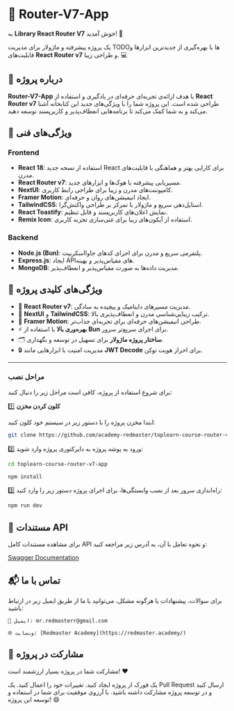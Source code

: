 # 🚀 **Router-V7-App**

به **Library React Router V7** خوش آمدید! 🌟

یک پروژه پیشرفته و ماژولار برای مدیریت TODOها با بهره‌گیری از جدیدترین ابزارها و قابلیت‌های **React Router v7** و طراحی زیبا. 💻


## 📖 **درباره پروژه**

**Router-V7-App** با هدف ارائه‌ی تجربه‌ای حرفه‌ای در یادگیری و استفاده از **React Router v7** طراحی شده است. این پروژه شما را با ویژگی‌های جدید این کتابخانه آشنا می‌کند و به شما کمک می‌کند تا برنامه‌هایی انعطاف‌پذیر و کاربرپسند توسعه دهید.



## 🔹 **ویژگی‌های فنی**

### **Frontend**
- **React 18**: استفاده از نسخه جدید React برای کارایی بهتر و هماهنگی با قابلیت‌های مدرن.
- **React Router v7**: مسیریابی پیشرفته با هوک‌ها و ابزارهای جدید.
- **NextUI**: کامپوننت‌های مدرن و زیبا برای طراحی رابط کاربری.
- **Framer Motion**: ایجاد انیمیشن‌های روان و حرفه‌ای.
- **TailwindCSS**: استایل‌دهی سریع و ماژولار با تمرکز بر طراحی واکنش‌گرا.
- **React Toastify**: نمایش اعلان‌های کاربرپسند و قابل تنظیم.
- **Remix Icon**: استفاده از آیکون‌های زیبا برای غنی‌سازی تجربه کاربری.

### **Backend**
- **Node.js (Bun)**: پلتفرمی سریع و مدرن برای اجرای کدهای جاوااسکریپت.
- **Express.js**: ایجاد APIهای مقیاس‌پذیر و بهینه.
- **MongoDB**: مدیریت داده‌ها به صورت مقیاس‌پذیر و انعطاف‌پذیر.


## 🎯 **ویژگی‌های کلیدی پروژه**

- 🔗 **React Router v7**: مدیریت مسیرهای داینامیک و پیچیده به سادگی.
- 🎨 **NextUI** و **TailwindCSS**: ترکیب زیبایی‌شناسی مدرن و انعطاف‌پذیری بالا.
- 🎥 **Framer Motion**: طراحی انیمیشن‌های حرفه‌ای برای تجربه‌ای جذاب‌تر.
- ⚡ **بهره‌وری بالا** با استفاده از **Bun** برای اجرای سریع‌تر سرور.
- 🗂️ **ساختار پروژه ماژولار** برای تسهیل در توسعه و نگهداری.
- 🔒 مدیریت امنیت با ابزارهایی مانند **JWT Decode** برای احراز هویت توکن.

---
### مراحل نصب

برای شروع استفاده از پروژه، کافی است مراحل زیر را دنبال کنید:

1️⃣ **کلون کردن مخزن** 

ابتدا مخزن پروژه را با دستور زیر در سیستم خود کلون کنید:

```bash
git clone https://github.com/academy-redmaster/toplearn-course-router-v7-app.git
```

2️⃣ ورود به پوشه پروژه
به دایرکتوری پروژه وارد شوید:

```bash
cd toplearn-course-router-v7-app

npm install
```

3️⃣ راه‌اندازی سرور
بعد از نصب وابستگی‌ها، برای اجرای پروژه دستور زیر را وارد کنید:

```bash
npm run dev
```

## 📄 مستندات API

برای مشاهده مستندات کامل API و نحوه تعامل با آن، به آدرس زیر مراجعه کنید:

[Swagger Documentation](http://localhost:8008/api-docs)

## 📬 تماس با ما
برای سوالات، پیشنهادات یا هرگونه مشکل، می‌توانید با ما از طریق ایمیل زیر در ارتباط باشید:

~~~
📧 ایمیل: mr.redmasterr@gmail.com

🌐 وب‌سایت: [Redmaster Academy](https://redmaster.academy/)
~~~

## 🤝 مشارکت در پروژه
مشارکت شما در پروژه بسیار ارزشمند است! ❤️

یک فورک از پروژه ایجاد کنید.
تغییرات خود را اعمال کنید.
یک Pull Request ارسال کنید و در توسعه پروژه مشارکت داشته باشید.
با آرزوی موفقیت برای شما در استفاده و توسعه این پروژه! 😄
